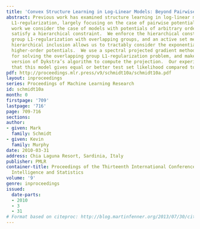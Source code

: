 ```yaml
---
title: 'Convex Structure Learning in Log-Linear Models: Beyond Pairwise Potentials'
abstract: Previous work has examined structure learning in log-linear models with
  L1-regularization, largely focusing on the case of pairwise potentials.  In this
  work we consider the case of models with potentials of arbitrary order, but that
  satisfy a hierarchical constraint.  We enforce the hierarchical constraint using
  group L1-regularization with overlapping groups, and an active set method that enforces
  hierarchical inclusion allows us to tractably consider the exponential number of
  higher-order potentials.  We use a spectral projected gradient method as a sub-routine
  for solving the overlapping group L1-regularization problem, and make use of a sparse
  version of Dykstra’s algorithm to compute the projection.  Our experiments indicate
  that this model gives equal or better test set likelihood compared to previous models.
pdf: http://proceedings.mlr.press/v9/schmidt10a/schmidt10a.pdf
layout: inproceedings
series: Proceedings of Machine Learning Research
id: schmidt10a
month: 0
firstpage: '709'
lastpage: '716'
page: 709-716
sections: 
author:
- given: Mark
  family: Schmidt
- given: Kevin
  family: Murphy
date: 2010-03-31
address: Chia Laguna Resort, Sardinia, Italy
publisher: PMLR
container-title: Proceedings of the Thirteenth International Conference on Artificial
  Intelligence and Statistics
volume: '9'
genre: inproceedings
issued:
  date-parts:
  - 2010
  - 3
  - 31
# Format based on citeproc: http://blog.martinfenner.org/2013/07/30/citeproc-yaml-for-bibliographies/
---
```

